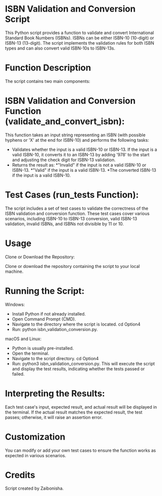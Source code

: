 
# ISBN Validation and Conversion Script

This Python script provides a function to validate and convert International Standard Book Numbers (ISBNs). ISBNs can be either ISBN-10 (10-digit) or ISBN-13 (13-digit). The script implements the validation rules for both ISBN types and can also convert valid ISBN-10s to ISBN-13s.

# Function Description
The script contains two main components:

# ISBN Validation and Conversion Function (validate_and_convert_isbn):

This function takes an input string representing an ISBN (with possible hyphens or 'X' at the end for ISBN-10) and performs the following tasks:

* Validates whether the input is a valid ISBN-10 or ISBN-13.
If the input is a valid ISBN-10, it converts it to an ISBN-13 by adding '978' to the start and adjusting the check digit for ISBN-13 validation.
* Returns the result as:
   *"Invalid" if the input is not a valid ISBN-10 or ISBN-13.
   *"Valid" if the input is a valid ISBN-13.
   *The converted ISBN-13 if the input is a valid ISBN-10.

# Test Cases (run_tests Function):

The script includes a set of test cases to validate the correctness of the ISBN validation and conversion function. These test cases cover various scenarios, including ISBN-10 to ISBN-13 conversion, valid ISBN-13 validation, invalid ISBNs, and ISBNs not divisible by 11 or 10.

# Usage
Clone or Download the Repository:

Clone or download the repository containing the script to your local machine.

# Running the Script:

Windows:

* Install Python if not already installed.
* Open Command Prompt (CMD).
* Navigate to the directory where the script is located. cd Option4
* Run: python isbn_validation_conversion.py.

macOS and Linux:

* Python is usually pre-installed.
* Open the terminal.
* Navigate to the script directory. cd Option4
* Run: python3 isbn_validation_conversion.py.
This will execute the script and display the test results, indicating whether the tests passed or failed.

# Interpreting the Results:

Each test case's input, expected result, and actual result will be displayed in the terminal. If the actual result matches the expected result, the test passes; otherwise, it will raise an assertion error.

# Customization
You can modify or add your own test cases to ensure the function works as expected in various scenarios.

# Credits
Script created by Zaibonisha.

